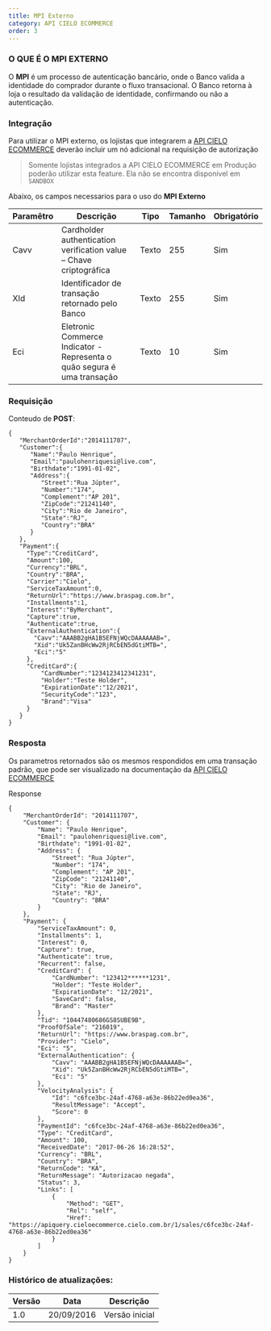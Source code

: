 ```yaml
---
title: MPI Externo
category: API CIELO ECOMMERCE
order: 3
---
```


### O QUE É O MPI EXTERNO

O **MPI** é um processo de autenticação bancário, onde o Banco valida a identidade do comprador durante o fluxo transacional.  O Banco retorna à loja o resultado da validação de identidade, confirmando ou não a autenticação.

### Integração

Para utilizar o MPI externo, os lojistas que integrarem a [API CIELO ECOMMERCE](https://developercielo.github.io/Webservice-3.0/) deverão incluir um nó adicional na requisição de autorização

> Somente lojistas integrados a API CIELO ECOMMERCE em Produção poderão utilizar esta feature. Ela não se encontra disponivel em `SANDBOX`


Abaixo, os campos necessarios para o uso do **MPI Externo**

| Paramêtro | Descrição                                                               | Tipo  | Tamanho | Obrigatório |
|-----------|-------------------------------------------------------------------------|-------|---------|-------------|
| Cavv      | Cardholder authentication verification value – Chave criptográfica      | Texto | 255     | Sim         |
| XId       | Identificador de transação retornado pelo Banco                         | Texto | 255     | Sim         |
| Eci       | Eletronic Commerce Indicator - Representa o quão segura é uma transação | Texto | 10      | Sim         |


### Requisição

Conteudo de **POST**:
```
{  
   "MerchantOrderId":"2014111707",
   "Customer":{  
      "Name":"Paulo Henrique",
      "Email":"paulohenriquesi@live.com",
      "Birthdate":"1991-01-02",
      "Address":{  
         "Street":"Rua Júpter",
         "Number":"174",
         "Complement":"AP 201",
         "ZipCode":"21241140",
         "City":"Rio de Janeiro",
         "State":"RJ",
         "Country":"BRA"
      }
   },
   "Payment":{  
     "Type":"CreditCard",
     "Amount":100,
     "Currency":"BRL",
     "Country":"BRA",
     "Carrier":"Cielo",
     "ServiceTaxAmount":0,
     "ReturnUrl":"https://www.braspag.com.br",
     "Installments":1,
     "Interest":"ByMerchant",
     "Capture":true,
     "Authenticate":true,
     "ExternalAuthentication":{
       "Cavv":"AAABB2gHA1B5EFNjWQcDAAAAAAB=",
       "Xid":"Uk5ZanBHcWw2RjRCbEN5dGtiMTB=",
       "Eci":"5"
     },
     "CreditCard":{  
         "CardNumber":"1234123412341231",
         "Holder":"Teste Holder",
         "ExpirationDate":"12/2021",
         "SecurityCode":"123",
         "Brand":"Visa"
     }
   }
}
```


### Resposta

Os parametros retornados são os mesmos respondidos em uma transação padrão, que pode ser visualizado na documentação da [API CIELO ECOMMERCE](https://developercielo.github.io/Webservice-3.0/)

Response
```
{
    "MerchantOrderId": "2014111707",
    "Customer": {
        "Name": "Paulo Henrique",
        "Email": "paulohenriquesi@live.com",
        "Birthdate": "1991-01-02",
        "Address": {
            "Street": "Rua Júpter",
            "Number": "174",
            "Complement": "AP 201",
            "ZipCode": "21241140",
            "City": "Rio de Janeiro",
            "State": "RJ",
            "Country": "BRA"
        }
    },
    "Payment": {
        "ServiceTaxAmount": 0,
        "Installments": 1,
        "Interest": 0,
        "Capture": true,
        "Authenticate": true,
        "Recurrent": false,
        "CreditCard": {
            "CardNumber": "123412******1231",
            "Holder": "Teste Holder",
            "ExpirationDate": "12/2021",
            "SaveCard": false,
            "Brand": "Master"
        },
        "Tid": "10447480686GS8SUBE9B",
        "ProofOfSale": "216019",
        "ReturnUrl": "https://www.braspag.com.br",
        "Provider": "Cielo",
        "Eci": "5",
        "ExternalAuthentication": {
            "Cavv": "AAABB2gHA1B5EFNjWQcDAAAAAAB=",
            "Xid": "Uk5ZanBHcWw2RjRCbEN5dGtiMTB=",
            "Eci": "5"
        },
        "VelocityAnalysis": {
            "Id": "c6fce3bc-24af-4768-a63e-86b22ed0ea36",
            "ResultMessage": "Accept",
            "Score": 0
        },
        "PaymentId": "c6fce3bc-24af-4768-a63e-86b22ed0ea36",
        "Type": "CreditCard",
        "Amount": 100,
        "ReceivedDate": "2017-06-26 16:28:52",
        "Currency": "BRL",
        "Country": "BRA",
        "ReturnCode": "KA",
        "ReturnMessage": "Autorizacao negada",
        "Status": 3,
        "Links": [
            {
                "Method": "GET",
                "Rel": "self",
                "Href": "https://apiquery.cieloecommerce.cielo.com.br/1/sales/c6fce3bc-24af-4768-a63e-86b22ed0ea36"
            }
        ]
    }
}
```



### Histórico de atualizações:

| Versão | Data       | Descrição      |
|--------|------------|----------------|
| 1.0    | 20/09/2016 | Versão inicial |



